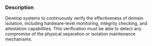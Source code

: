 ### Description

Develop systems to continuously verify the effectiveness of domain isolation, including hardware-level monitoring, integrity checking, and attestation capabilities. This verification must be able to detect any compromise of the physical separation or isolation maintenance mechanisms.
